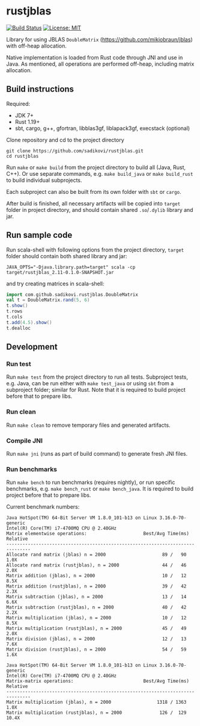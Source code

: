 # rustjblas

[![Build Status](https://travis-ci.org/sadikovi/rustjblas.svg?branch=master)](https://travis-ci.org/sadikovi/rustjblas)
[![License: MIT](https://img.shields.io/badge/License-MIT-blue.svg)](https://opensource.org/licenses/MIT)

Library for using JBLAS `DoubleMatrix` (https://github.com/mikiobraun/jblas) with off-heap
allocation.

Native implementation is loaded from Rust code through JNI and use in Java. As mentioned, all
operations are performed off-heap, including matrix allocation.

## Build instructions
Required:
- JDK 7+
- Rust 1.19+
- sbt, cargo, g++, gfortran, libblas3gf, liblapack3gf, execstack (optional)

Clone repository and cd to the project directory
```
git clone https://github.com/sadikovi/rustjblas.git
cd rustjblas
```

Run `make` or `make build` from the project directory to build all (Java, Rust, C++). Or use
separate commands, e.g. `make build_java` or `make build_rust` to build individual subprojects.

Each subproject can also be built from its own folder with `sbt` or `cargo`.

After build is finished, all necessary artifacts will be copied into `target` folder in project
directory, and should contain shared `.so`/`.dylib` library and jar.

## Run sample code
Run scala-shell with following options from the project directory, `target` folder should contain
both shared library and jar:
```
JAVA_OPTS="-Djava.library.path=target" scala -cp target/rustjblas_2.11-0.1.0-SNAPSHOT.jar
```

and try creating matrices in scala-shell:
```scala
import com.github.sadikovi.rustjblas.DoubleMatrix
val t = DoubleMatrix.rand(5, 6)
t.show()
t.rows
t.cols
t.add(4.5).show()
t.dealloc
```

## Development

### Run test
Run `make test` from the project directory to run all tests. Subproject tests, e.g. Java, can be run
either with `make test_java` or using `sbt` from a subproject folder; similar for Rust. Note that it
is required to build project before that to prepare libs.

### Run clean
Run `make clean` to remove temporary files and generated artifacts.

### Compile JNI
Run `make jni` (runs as part of build command) to generate fresh JNI files.

### Run benchmarks
Run `make bench` to run benchmarks (requires nightly), or run specific benchmarks, e.g.
`make bench_rust` or `make bench_java`. It is required to build project before that to prepare libs.

Current benchmark numbers:
```
Java HotSpot(TM) 64-Bit Server VM 1.8.0_101-b13 on Linux 3.16.0-70-generic
Intel(R) Core(TM) i7-4700MQ CPU @ 2.40GHz
Matrix elementwise operations:                     Best/Avg Time(ms)   Relative
-------------------------------------------------------------------------------
Allocate rand matrix (jblas) n = 2000                     89 /   90       1.0X
Allocate rand matrix (rustjblas), n = 2000                44 /   46       2.0X
Matrix addition (jblas), n = 2000                         10 /   12       8.5X
Matrix addition (rustjblas), n = 2000                     39 /   42       2.3X
Matrix subtraction (jblas), n = 2000                      13 /   14       6.6X
Matrix subtraction (rustjblas), n = 2000                  40 /   42       2.2X
Matrix multiplication (jblas), n = 2000                   10 /   12       8.5X
Matrix multiplication (rustjblas), n = 2000               45 /   49       2.0X
Matrix division (jblas), n = 2000                         12 /   13       7.6X
Matrix division (rustjblas), n = 2000                     54 /   59       1.6X

Java HotSpot(TM) 64-Bit Server VM 1.8.0_101-b13 on Linux 3.16.0-70-generic
Intel(R) Core(TM) i7-4700MQ CPU @ 2.40GHz
Matrix-matrix operations:                          Best/Avg Time(ms)   Relative
-------------------------------------------------------------------------------
Matrix multiplication (jblas), n = 2000                 1318 / 1363       1.0X
Matrix multiplication (rustjblas), n = 2000              126 /  129      10.4X
```
